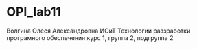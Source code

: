 # OPI_lab11
Волгина
Олеся
Александровна
ИСиТ
Технологии раззработки програмного обеспечения
курс 1, группа 2, подгруппа 2
